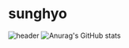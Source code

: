 # sunghyo
![header](https://capsule-render.vercel.app/api?type=shark&color=auto&height=300&section=header&text=Hello%20&fontSize=90)
![Anurag's GitHub stats](https://github-readme-stats.vercel.app/api?username=moonsunghyo&show_icons=true&theme=radical)

